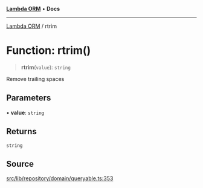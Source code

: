 [**Lambda ORM**](../README.md) • **Docs**

***

[Lambda ORM](../README.md) / rtrim

# Function: rtrim()

> **rtrim**(`value`): `string`

Remove trailing spaces

## Parameters

• **value**: `string`

## Returns

`string`

## Source

[src/lib/repository/domain/queryable.ts:353](https://github.com/lambda-orm/lambdaorm-base/blob/7ab89b6bcd2fea05971e688ab15feca3a500d972/src/lib/repository/domain/queryable.ts#L353)
